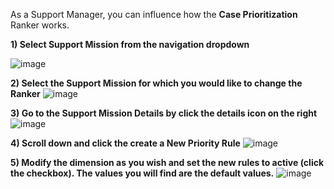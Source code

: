 
As a Support Manager, you can influence how the **Case Prioritization** Ranker works. 

__1) Select Support Mission from the navigation dropdown__

![image](https://media.github.ibm.com/user/106396/files/08b978c2-b4e1-11e8-9c99-3091d0714fa9)

__2) Select the Support Mission for which you would like to change the Ranker__
![image](https://media.github.ibm.com/user/106396/files/1aeac7e4-b4e1-11e8-8abb-c1cad80ca320)

__3) Go to the Support Mission Details by click the details icon on the right__
![image](https://media.github.ibm.com/user/106396/files/3634fc2c-b4e1-11e8-98f4-d102364053f1)

__4) Scroll down and click the create a New Priority Rule__
![image](https://media.github.ibm.com/user/106396/files/4917a2b8-b4e1-11e8-87db-bfed9b5a62ab)

__5) Modify the dimension as you wish and set the new rules to active (click the checkbox). The values you will find are the default values.__
![image](https://media.github.ibm.com/user/106396/files/5df4d138-b4e1-11e8-88ad-e09590217dea)

